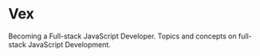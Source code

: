 # Vex

Becoming a Full-stack JavaScript Developer. Topics and concepts on full-stack JavaScript Development.
